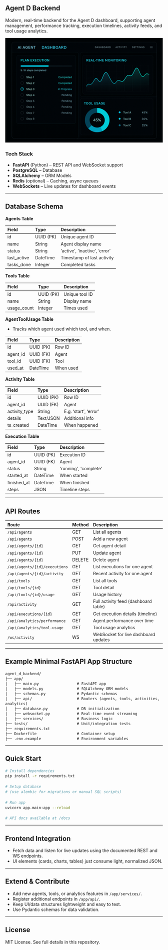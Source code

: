 ## Agent D Backend

Modern, real-time backend for the Agent D dashboard, supporting agent management, performance tracking, execution timelines, activity feeds, and tool usage analytics.

![Sample WireFrame](image.png)

### Tech Stack

- **FastAPI** (Python) – REST API and WebSock­et support
- **PostgreSQL** – Database
- **SQLAlchemy** – ORM Models
- **Redis** (optional) – Caching, async queues
- **WebSockets** – Live updates for dashboard events

***

## Database Schema

**Agents Table**


| Field | Type | Description |
| :-- | :-- | :-- |
| id | UUID (PK) | Unique agent ID |
| name | String | Agent display name |
| status | String | ‘active’, ‘inactive’, ‘error’ |
| last_active | DateTime | Timestamp of last activity |
| tasks_done | Integer | Completed tasks |

**Tools Table**


| Field | Type | Description |
| :-- | :-- | :-- |
| id | UUID (PK) | Unique tool ID |
| name | String | Display name |
| usage_count | Integer | Times used |

**AgentToolUsage Table**

- Tracks which agent used which tool, and when.

| Field | Type | Description |
| :-- | :-- | :-- |
| id | UUID (PK) | Row ID |
| agent_id | UUID (FK) | Agent |
| tool_id | UUID (FK) | Tool |
| used_at | DateTime | When used |

**Activity Table**


| Field | Type | Description |
| :-- | :-- | :-- |
| id | UUID (PK) | Row ID |
| agent_id | UUID (FK) | Agent |
| activity_type | String | E.g. ‘start’, ‘error’ |
| details | Text/JSON | Additional info |
| ts_created | DateTime | When happened |

**Execution Table**


| Field | Type | Description |
| :-- | :-- | :-- |
| id | UUID (PK) | Execution ID |
| agent_id | UUID (FK) | Agent |
| status | String | 'running', 'complete' |
| started_at | DateTime | When started |
| finished_at | DateTime | When finished |
| steps | JSON | Timeline steps |


***

## API Routes

| Route | Method | Description |
| :-- | :-- | :-- |
| `/api/agents` | GET | List all agents |
| `/api/agents` | POST | Add a new agent |
| `/api/agents/{id}` | GET | Get agent detail |
| `/api/agents/{id}` | PUT | Update agent |
| `/api/agents/{id}` | DELETE | Delete agent |
| `/api/agents/{id}/executions` | GET | List executions for one agent |
| `/api/agents/{id}/activity` | GET | Recent activity for one agent |
| `/api/tools` | GET | List all tools |
| `/api/tools/{id}` | GET | Tool detail |
| `/api/tools/{id}/usage` | GET | Usage history |
| `/api/activity` | GET | Full activity feed (dashboard table) |
| `/api/executions/{id}` | GET | Get execution details (timeline) |
| `/api/analytics/performance` | GET | Agent performance over time |
| `/api/analytics/tool-usage` | GET | Tool usage analytics |
| `/ws/activity` | WS | WebSocket for live dashboard updates |


***

## Example Minimal FastAPI App Structure

```
agent_d_backend/
├── app/
│   ├── main.py                 # FastAPI app
│   ├── models.py               # SQLAlchemy ORM models
│   ├── schemas.py              # Pydantic schemas
│   ├── api/                    # Routers (agents, tools, activities, analytics)
│   ├── database.py             # DB initialization
│   ├── websocket.py            # Real-time event streaming
│   ├── services/               # Business logic
├── tests/                      # Unit/integration tests
├── requirements.txt
├── Dockerfile                  # Container setup
├── .env.example                # Environment variables
```


***

## Quick Start

```bash
# Install dependencies
pip install -r requirements.txt

# Setup database
# (use alembic for migrations or manual SQL scripts)

# Run app
uvicorn app.main:app --reload

# API docs available at /docs
```


***

## Frontend Integration

- Fetch data and listen for live updates using the documented REST and WS endpoints.
- UI elements (cards, charts, tables) just consume light, normalized JSON.

***

## Extend \& Contribute

- Add new agents, tools, or analytics features in `/app/services/`.
- Register additional endpoints in `/app/api/`.
- Keep UI/data structures lightweight and easy to test.
- Use Pydantic schemas for data validation.

***

## License

MIT License. See full details in this repository.

